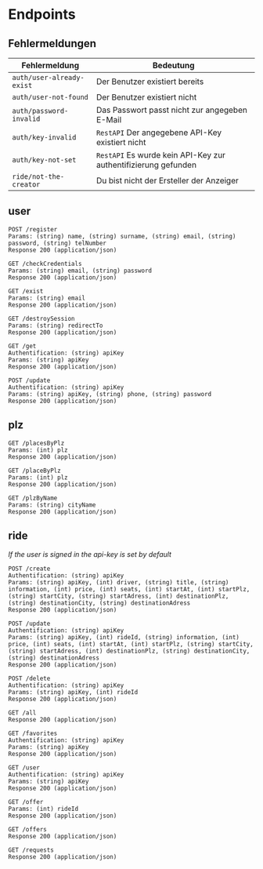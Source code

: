 # Endpoints

## Fehlermeldungen

| Fehlermeldung             | Bedeutung                                                      |
| ------------------------- | -------------------------------------------------------------- |
| `auth/user-already-exist` | Der Benutzer existiert bereits                                 |
| `auth/user-not-found`     | Der Benutzer existiert nicht                                   |
| `auth/password-invalid`   | Das Passwort passt nicht zur angegeben E-Mail                  |
| `auth/key-invalid`        | `RestAPI` Der angegebene API-Key existiert nicht               |
| `auth/key-not-set`        | `RestAPI` Es wurde kein API-Key zur authentifizierung gefunden |
| `ride/not-the-creator`    | Du bist nicht der Ersteller der Anzeiger                       |

## user

```
POST /register
Params: (string) name, (string) surname, (string) email, (string) password, (string) telNumber
Response 200 (application/json)
```

```
GET /checkCredentials
Params: (string) email, (string) password
Response 200 (application/json)
```

```
GET /exist
Params: (string) email
Response 200 (application/json)
```

```
GET /destroySession
Params: (string) redirectTo
Response 200 (application/json)
```

```
GET /get
Authentification: (string) apiKey
Params: (string) apiKey
Response 200 (application/json)
```

```
POST /update
Authentification: (string) apiKey
Params: (string) apiKey, (string) phone, (string) password
Response 200 (application/json)
```

## plz

```
GET /placesByPlz
Params: (int) plz
Response 200 (application/json)
```

```
GET /placeByPlz
Params: (int) plz
Response 200 (application/json)
```

```
GET /plzByName
Params: (string) cityName
Response 200 (application/json)
```

## ride

_If the user is signed in the api-key is set by default_

```
POST /create
Authentification: (string) apiKey
Params: (string) apiKey, (int) driver, (string) title, (string) information, (int) price, (int) seats, (int) startAt, (int) startPlz, (string) startCity, (string) startAdress, (int) destinationPlz, (string) destinationCity, (string) destinationAdress
Response 200 (application/json)
```

```
POST /update
Authentification: (string) apiKey
Params: (string) apiKey, (int) rideId, (string) information, (int) price, (int) seats, (int) startAt, (int) startPlz, (string) startCity, (string) startAdress, (int) destinationPlz, (string) destinationCity, (string) destinationAdress
Response 200 (application/json)
```

```
POST /delete
Authentification: (string) apiKey
Params: (string) apiKey, (int) rideId
Response 200 (application/json)
```

```
GET /all
Response 200 (application/json)
```

```
GET /favorites
Authentification: (string) apiKey
Params: (string) apiKey
Response 200 (application/json)
```

```
GET /user
Authentification: (string) apiKey
Params: (string) apiKey
Response 200 (application/json)
```

```
GET /offer
Params: (int) rideId
Response 200 (application/json)
```

```
GET /offers
Response 200 (application/json)
```

```
GET /requests
Response 200 (application/json)
```

